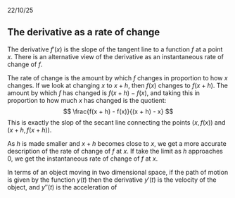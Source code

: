 22/10/25

## The derivative as a rate of change

The derivative $f'(x)$ is the slope of the tangent line to a function $f$ at a point $x$. There is an alternative view of the derivative as an instantaneous rate of change of $f$.

The rate of change is the amount by which $f$ changes in proportion to how $x$ changes. If we look at changing $x$ to $x + h$, then $f(x)$ changes to $f(x + h)$. The amount by which $f$ has changed is $f(x + h) - f(x)$, and taking this in proportion to how much $x$ has changed is the quotient:
$$
\frac{f(x + h) - f(x)}{(x + h) - x}
$$
This is exactly the slop of the secant line connecting the points $(x, f(x))$ and $(x + h, f(x + h))$.

As $h$ is made smaller and $x + h$ becomes close to $x$, we get a more accurate description of the rate of change of $f$ at $x$.
If take the limit as $h$ approaches 0, we get the instantaneous rate of change of $f$ at $x$.

In terms of an object moving in two dimensional space, if the path of motion is given by the function $y(t)$ then the derivative $y'(t)$ is the velocity of the object, and $y''(t)$ is the acceleration of